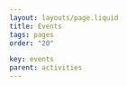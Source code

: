 ```yaml
---
layout: layouts/page.liquid
title: Events
tags: pages
order: "20"

key: events
parent: activities
---
```

